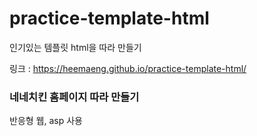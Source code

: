 # practice-template-html

인기있는 템플릿 html을 따라 만들기

링크 : https://heemaeng.github.io/practice-template-html/

### 네네치킨 홈페이지 따라 만들기

반응형 웹, asp 사용

###
